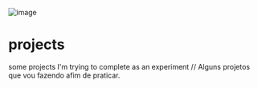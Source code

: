 ![image](https://user-images.githubusercontent.com/104328502/195320551-0a37dfa7-a3cb-4a5a-bf79-856e5ab7cbb9.png)


# projects
some projects I'm trying to complete as an experiment // Alguns projetos que vou fazendo afim de praticar.
